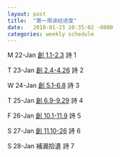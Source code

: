 ```yaml
---
layout: post
title:  "第一周读经进度"
date:   2018-01-23 20:35:02 -0800
categories: weekly schedule
---
```


M	22-Jan	[創	1.1-2.3]	詩	1

T 23-Jan	[創	2.4-4.26]	詩	2

W 24-Jan	[創	5.1-6.8]	詩	3

T	25-Jan	[創	6.9-9.29]	詩	4

F	26-Jan	[創	10.1-11.9]	詩	5

S	27-Jan	[創	11.10-26]	詩	6

S	28-Jan	補漏拾遺		詩	7

[創	1.1-2.3]: https://www.bible.com/zh-TW/bible/46/GEN.1.CUNP
[創	2.4-4.26]: https://www.bible.com/zh-TW/bible/46/GEN.2.CUNP
[創	5.1-6.8]: https://www.bible.com/zh-TW/bible/46/GEN.5.CUNP
[創	6.9-9.29]: https://www.bible.com/zh-TW/bible/46/GEN.9.CUNP
[創	10.1-11.9]: https://www.bible.com/zh-TW/bible/46/GEN.10.CUNP
[創	11.10-26]: https://www.bible.com/zh-TW/bible/46/GEN.11.CUNP
